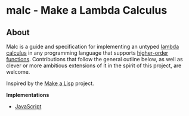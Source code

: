 # malc - Make a Lambda Calculus

## About

Malc is a guide and specification for implementing an untyped [lambda calculus](https://en.wikipedia.org/wiki/Lambda_calculus) in any programming language that supports [higher-order functions](https://en.wikipedia.org/wiki/Higher-order_function). Contributions that follow the general outline below, as well as clever or more ambitious extensions of it in the spirit of this project, are welcome.

Inspired by the [Make a Lisp](https://github.com/kanaka/mal) project.

**Implementations**

* [JavaScript](/javascript/README.md)
